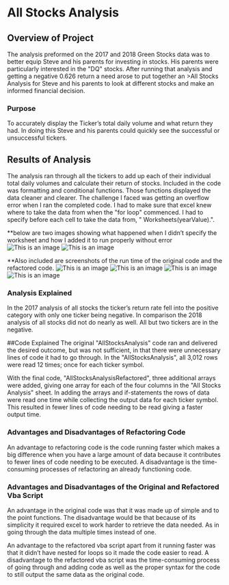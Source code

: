 # All Stocks Analysis

## Overview of Project
The analysis preformed on the 2017 and 2018 Green Stocks data was to better equip Steve and his parents for investing in stocks. His parents were particularly interested in the "DQ" stocks. After running that analysis and getting a negative 0.626 return a need arose to put together an >All Stocks Analysis for Steve and his parents to look at different stocks and make an informed financial decision. 

### Purpose
To accurately display the Ticker’s total daily volume and what return they had. In doing this Steve and his parents could quickly see the successful or unsuccessful tickers. 

## Results of Analysis
The analysis ran through all the tickers to add up each of their individual total daily volumes and calculate their return of stocks. Included in the code was formatting and conditional functions. Those functions displayed the data cleaner and clearer.  The challenge I faced was getting an overflow error when I ran the completed code. I had to make sure that excel knew where to take the data from when the "for loop" commenced. I had to specify before each cell to take the data from, " Worksheets(yearValue).".

**below are two images showing what happened when I didn’t specify the worksheet and how I added it to run properly without error
![This is an image](https://github.com/lilydarby8/Stock-analysis/issues/1#issuecomment-1161996477)
![This is an image](https://github.com/lilydarby8/Stock-analysis/issues/1#issuecomment-1161996615)


 **Also included are screenshots of the run time of the original code and the refactored code.
 ![This is an image](https://github.com/lilydarby8/Stock-analysis/issues/1#issuecomment-1161995402)
 ![This is an image](https://github.com/lilydarby8/Stock-analysis/issues/1#issuecomment-1161996010)
 ![This is an image](https://github.com/lilydarby8/Stock-analysis/issues/1#issuecomment-1161995656)
 ![This is an image](https://github.com/lilydarby8/Stock-analysis/issues/1#issuecomment-1161996141)


### Analysis Explained 
In the 2017 analysis of all stocks the ticker’s return rate fell into the positive category with only one ticker being negative. In comparison the 2018 analysis of all stocks did not do nearly as well. All but two tickers are in the negative.  

##Code Explained
   The original "AllStocksAnalysis" code ran and delivered the desired outcome, but was not sufficient, in that there were unnecessary lines of code it had to go through. In the "AllStocksAnalysis", all 3,012 rows were read 12 times; once for each ticker symbol. 

With the final code, "AllStocksAnalysisRefactored", three additional arrays were added, giving one array for each of the four columns in the "All Stocks Analysis" sheet. In adding the arrays and if-statements the rows of data were read one time while collecting the output data for each ticker symbol. This resulted in fewer lines of code needing to be read giving a faster output time.
### Advantages and Disadvantages of Refactoring Code 
An advantage to refactoring code is the code running faster which makes a big difference when you have a large amount of data because it contributes to fewer lines of code needing to be executed.
A disadvantage is the time-consuming processes of refactoring an already functioning code.
### Advantages and Disadvantages of the Original and Refactored Vba Script 
An advantage in the original code was that it was made up of simple and to the point functions. The disadvantage would be that because of its simplicity it required excel to work harder to retrieve the data needed. As in going through the data multiple times instead of one. 

An advantage to the refactored vba script apart from it running faster was that it didn’t have nested for loops so it made the code easier to read. A disadvantage to the refactored vba script was the time-consuming process of going through and adding code as well as the proper syntax for the code to still output the same data as the original code. 

